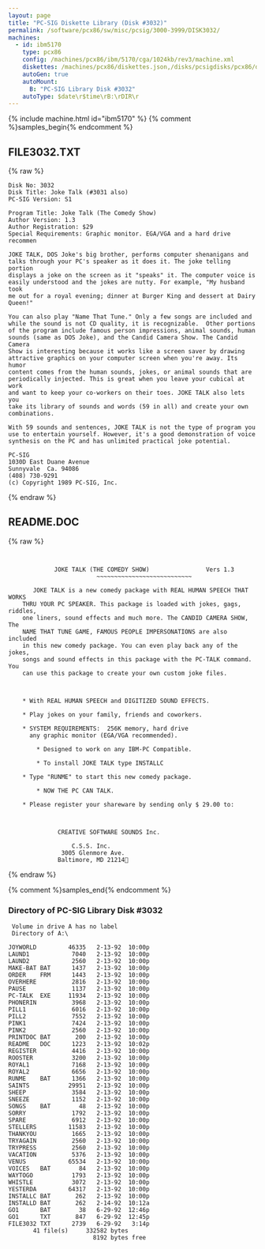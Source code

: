 ```yaml
---
layout: page
title: "PC-SIG Diskette Library (Disk #3032)"
permalink: /software/pcx86/sw/misc/pcsig/3000-3999/DISK3032/
machines:
  - id: ibm5170
    type: pcx86
    config: /machines/pcx86/ibm/5170/cga/1024kb/rev3/machine.xml
    diskettes: /machines/pcx86/diskettes.json,/disks/pcsigdisks/pcx86/diskettes.json
    autoGen: true
    autoMount:
      B: "PC-SIG Library Disk #3032"
    autoType: $date\r$time\rB:\rDIR\r
---
```


{% include machine.html id="ibm5170" %}
{% comment %}samples_begin{% endcomment %}

## FILE3032.TXT

{% raw %}
```
Disk No: 3032                                                           
Disk Title: Joke Talk (#3031 also)                                      
PC-SIG Version: S1                                                      
                                                                        
Program Title: Joke Talk (The Comedy Show)                              
Author Version: 1.3                                                     
Author Registration: $29                                                
Special Requirements: Graphic monitor. EGA/VGA and a hard drive recommen
                                                                        
JOKE TALK, DOS Joke's big brother, performs computer shenanigans and    
talks through your PC's speaker as it does it. The joke telling portion 
displays a joke on the screen as it "speaks" it. The computer voice is  
easily understood and the jokes are nutty. For example, "My husband took
me out for a royal evening; dinner at Burger King and dessert at Dairy  
Queen!"                                                                 
                                                                        
You can also play "Name That Tune." Only a few songs are included and   
while the sound is not CD quality, it is recognizable.  Other portions  
of the program include famous person impressions, animal sounds, human  
sounds (same as DOS Joke), and the Candid Camera Show. The Candid Camera
Show is interesting because it works like a screen saver by drawing     
attractive graphics on your computer screen when you're away. Its humor 
content comes from the human sounds, jokes, or animal sounds that are   
periodically injected. This is great when you leave your cubical at work
and want to keep your co-workers on their toes. JOKE TALK also lets you 
take its library of sounds and words (59 in all) and create your own    
combinations.                                                           
                                                                        
With 59 sounds and sentences, JOKE TALK is not the type of program you  
use to entertain yourself. However, it's a good demonstration of voice  
synthesis on the PC and has unlimited practical joke potential.         
                                                                        
PC-SIG                                                                  
1030D East Duane Avenue                                                 
Sunnyvale  Ca. 94086                                                    
(408) 730-9291                                                          
(c) Copyright 1989 PC-SIG, Inc.                                         
```
{% endraw %}

## README.DOC

{% raw %}
```


			 JOKE TALK (THE COMEDY SHOW)                Vers 1.3
                         ~~~~~~~~~~~~~~~~~~~~~~~~~~~

       JOKE TALK is a new comedy package with REAL HUMAN SPEECH THAT WORKS
    THRU YOUR PC SPEAKER. This package is loaded with jokes, gags, riddles,
    one liners, sound effects and much more. The CANDID CAMERA SHOW, The
    NAME THAT TUNE GAME, FAMOUS PEOPLE IMPERSONATIONS are also included
    in this new comedy package. You can even play back any of the jokes,
    songs and sound effects in this package with the PC-TALK command. You
    can use this package to create your own custom joke files.



	* With REAL HUMAN SPEECH and DIGITIZED SOUND EFFECTS.

	* Play jokes on your family, friends and coworkers.

	* SYSTEM REQUIREMENTS:  256K memory, hard drive
	  any graphic monitor (EGA/VGA recommended).

        * Designed to work on any IBM-PC Compatible.

        * To install JOKE TALK type INSTALLC

	* Type "RUNME" to start this new comedy package.

        * NOW THE PC CAN TALK.

	* Please register your shareware by sending only $ 29.00 to:



		      CREATIVE SOFTWARE SOUNDS Inc.

			      C.S.S. Inc.
			   3005 Glenmore Ave.
			  Baltimore, MD 21214
```
{% endraw %}

{% comment %}samples_end{% endcomment %}

### Directory of PC-SIG Library Disk #3032

     Volume in drive A has no label
     Directory of A:\

    JOYWORLD         46335   2-13-92  10:00p
    LAUND1            7040   2-13-92  10:00p
    LAUND2            2560   2-13-92  10:00p
    MAKE-BAT BAT      1437   2-13-92  10:00p
    ORDER    FRM      1443   2-13-92  10:00p
    OVERHERE          2816   2-13-92  10:00p
    PAUSE             1137   2-13-92  10:00p
    PC-TALK  EXE     11934   2-13-92  10:00p
    PHONERIN          3968   2-13-92  10:00p
    PILL1             6016   2-13-92  10:00p
    PILL2             7552   2-13-92  10:00p
    PINK1             7424   2-13-92  10:00p
    PINK2             2560   2-13-92  10:00p
    PRINTDOC BAT       200   2-13-92  10:00p
    README   DOC      1223   2-13-92  10:02p
    REGISTER          4416   2-13-92  10:00p
    ROOSTER           3200   2-13-92  10:00p
    ROYAL1            7168   2-13-92  10:00p
    ROYAL2            6656   2-13-92  10:00p
    RUNME    BAT      1366   2-13-92  10:00p
    SAINTS           29951   2-13-92  10:00p
    SHEEP             3584   2-13-92  10:00p
    SNEEZE            1152   2-13-92  10:00p
    SONGS    BAT        48   2-13-92  10:00p
    SORRY             1792   2-13-92  10:00p
    SPARE             6912   2-13-92  10:00p
    STELLERS         11583   2-13-92  10:00p
    THANKYOU          1665   2-13-92  10:00p
    TRYAGAIN          2560   2-13-92  10:00p
    TRYPRESS          2560   2-13-92  10:00p
    VACATION          5376   2-13-92  10:00p
    VENUS            65534   2-13-92  10:00p
    VOICES   BAT        84   2-13-92  10:00p
    WAYTOGO           1793   2-13-92  10:00p
    WHISTLE           3072   2-13-92  10:00p
    YESTERDA         64317   2-13-92  10:00p
    INSTALLC BAT       262   2-13-92  10:00p
    INSTALLD BAT       262   2-14-92  10:12a
    GO1      BAT        38   6-29-92  12:46p
    GO1      TXT       847   6-29-92  12:45p
    FILE3032 TXT      2739   6-29-92   3:14p
           41 file(s)     332582 bytes
                            8192 bytes free
